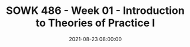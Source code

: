 ---
layout: single_presentation
name: sowk-486-week-01-introduction-to-theories-of-practice-i.md
title: "SOWK 486 - Week 01 - Introduction to Theories of Practice I"
date:  2021-08-23 08:00:00
presentation_id: fN9634
permalink: /fN9634/
redirect_from:
  - /presentations/fN9634/sowk-486-week-01-introduction-to-theories-of-practice-i
slides: 
  - slide_name: deck-7033-large-0.jpeg
    slide_text: >
      <h1>SOWK 486 Fall 2020 Planning: Class 01</h1>
      <p><strong>Location</strong>: SWL 114<br />
      <strong>Time</strong>: Wednesdays from 5:30-8:15<br />
      <strong>Week 01</strong>:  08/25/21<br />
      <strong>Topic and Content Area</strong>:
      - Theories of Practice I, Course Introduction
      - Academic Learning and Writing</p>
      <h2>Unit Introduction and What You Will Learn</h2>
      <p>This first week of classes is all of your first week starting in the social work program. Theories of Practice I is a part of a three-part series of classes. In the first semester, you will be looking into how do we work with individuals. The second semester is about working with families and groups. Finally, the third semester takes a broader approach and looks at macro practice. During the first class session, we are focused on getting to know your fellow students, the course instructor, and what the course will look like. We will also talk about academic writing as this course is a “W” class.</p>
      <p>The agenda is as follows:</p>
      <ul>
      <li>Getting to know each other</li>
      <li>Cooperative agreements and norms</li>
      <li>The look and feel of this learning environment</li>
      <li>Academic writing</li>
      </ul>
      <h2>Unit Resources</h2>
      <p>We will be reviewing <a href="" target="_blank" rel="noopener">Fall 2021 SOWK 486 Theories of Practice I Syllabus</a>. You can also find an <a href="https://myheritage.heritage.edu/ICS/Academics/SOWK/SOWK_486W/2122_FA-SOWK_486W-3/Syllabus.jnz" target="_blank" rel="noopener">HTML version</a> if that is helpful.</p>
      <p>During class, we will also be talking about academic writing. The following is some links to tools we will be talking about:</p>
      <p>In finding references, it is important in academic writing to obtain the best quality source we can find (meaning source with most authority and closest to the topic). Peer-reviewed journal articles are important references to be searching for and using in your writing. To find these, it is often hard to find by just “Googling.” Use the following:</p>
      <ul>
      <li>
      <a href="https://libguides.heritage.edu/friendly.php?s=librarystart" target="_blank" rel="noopener">Heritage Library Eagle Search</a>
      </li>
      <li>
      <a href="https://scholar.google.com" target="_blank" rel="noopener">Google Scholar</a>
      </li>
      </ul>
      <p>I recommend finding and using reference management software to keep track of articles you read and use in your writing. Some of the software that I mention are as follows:</p>
      <ul>
      <li>
      <a href="https://www.zotero.org" target="_blank" rel="noopener">Zotero</a>
      </li>
      <li>
      <a href="https://www.sonnysoftware.com/bookends/bookends.html" target="_blank" rel="noopener">Bookends by Sonny Software</a>
      </li>
      <li>
      <a href="https://www.mendeley.com/" target="_blank" rel="noopener">Mendeley</a>
      </li>
      <li>
      <a href="https://endnote.com" target="_blank" rel="noopener">EndNote</a>
      </li>
      </ul>
      <p>Academic writing can be challenging. Many students find using APA to be intimidating, but it is very learnable. Along with their style guide, <a href="https://apastyle.apa.org" target="_blank" rel="noopener">their website</a> is a great resource. They have lots of examples and helpful descriptions. Two documents in particular are beneficial:</p>
      <ul>
      <li>
      <a href="https://apastyle.apa.org/style-grammar-guidelines/paper-format/student-annotated.pdf" target="_blank" rel="noopener">Sample Student Paper - APA Style</a>
      </li>
      <li>
      <a href="https://apastyle.apa.org/instructional-aids/student-paper-setup-guide.pdf" target="_blank" rel="noopener">Student Paper Setup Guide, APA Style 7th Edition</a>
      </li>
      </ul>
      <p>The presentation slides can be viewed through <a href="https://presentations.jacobrcampbell.com" target="_blank" rel="noopener">Notist on my website</a>, where you can download them and follow along during class. <a href="https://presentations.jacobrcampbell.com/fN9634" target="_blank" rel="noopener">SOWK 486 - Week 01 - Introduction to Theories of Practice I</a></p>
      &lt;p data-notist=”campjacob/fN9634”&gt;View &lt;a href=”https://presentations.jacobrcampbell.com/fN9634”&gt;SOWK 486 - Week 01 - Introduction to Theories of Practice I&lt;/a&gt;.&lt;/p&gt;&lt;script async src=”https://on.notist.cloud/embed/002.js”&gt;&lt;/script&gt;
      <h2>Unit Assignments</h2>
      <p>N/A</p>
      <h2>Task List</h2>
      <ul>
      <li>A-01 Attend class on Wednesday at 5:30 PM in SWL 114</li>
      <li>Read syllabus and resources</li>
      </ul>
      
  - slide_name: deck-7033-large-1.jpeg
    slide_text: >
      <blockquote>
      <p>[Activity] Watch Home Makeover</p>
      </blockquote>
      <blockquote>
      <p>Social work is a diverse field, and while we might not have to work with criminal masterminds like Gru, it’s my hope that this course will give us the skills to follow up with clients of all types.</p>
      </blockquote>
      
  - slide_name: deck-7033-large-2.jpeg
    slide_text: >
      <p>AGENDA Getting to now each other Cooperative agreements and norms The look and feel of this learning environment Academic writing
      Jacob Campbell, LICSW Heritage University
      SOWK 486 Fall 2021</p>
      
  - slide_name: deck-7033-large-3.jpeg
    slide_text: >
      <blockquote>
      <p>I find that is is helpful to share a little bit about myself with students, so that you know where I am coming from.</p>
      </blockquote>
      <ul>
      <li>Educational Experience
      <ul>
      <li>CBC AA 2006</li>
      <li>EWU BASW 2008</li>
      <li>EWU MSW 2009</li>
      <li>Current doctoral student at CIIS</li>
      </ul>
      </li>
      <li>Work History
      <ul>
      <li>Pasco School District</li>
      <li>TCCH Behavioral Health Services</li>
      <li>Heritage University (since 2013)</li>
      <li>UNSAAC</li>
      <li>Crisis Residential Center</li>
      <li>Juvenile Detention</li>
      <li>Jubilee Youth Ranch</li>
      </ul>
      </li>
      <li>Outside Practice
      <ul>
      <li>Pasco Discovery Coalition</li>
      <li>Council for Children</li>
      <li>Various volunteer experiences</li>
      </ul>
      </li>
      <li>Interests
      <ul>
      <li>Dancing</li>
      <li>Computer technology</li>
      <li>Travel</li>
      <li>Graphic and website design</li>
      </ul>
      </li>
      <li>Questions
      <ul>
      <li>Only time you can ask about me… [joking]</li>
      </ul>
      </li>
      </ul>
      
  - slide_name: deck-7033-large-4.jpeg
    slide_text: >
      <blockquote>
      <p>Go to PollEv.com/campjacob</p>
      </blockquote>
      
  - slide_name: deck-7033-large-5.jpeg
    slide_text: >
      <p>https://www.polleverywhere.com/multiple_choice_polls/ZRFpUAF8xeqTMNS4ApEVu</p>
      
  - slide_name: deck-7033-large-6.jpeg
    slide_text: >
      <p>https://www.polleverywhere.com/free_text_polls/jgBwfRQD20DzLVLb8ztNa</p>
      
  - slide_name: deck-7033-large-7.jpeg
    slide_text: >
      <p>https://www.polleverywhere.com/free_text_polls/NP7n9Stw1ZIoSZVIPhWyV</p>
      
  - slide_name: deck-7033-large-8.jpeg
    slide_text: >
      <blockquote>
      <p>I want to give you all an opportunity get to know each other and for me to start to get to know everybody.</p>
      </blockquote>
      <blockquote>
      <p>[Small Group Activity] I want everybody to interview at least two people and take notes. We will then go through and you will each have an opportunity introduce at least one of your peers. You will have about 10 minutes.</p>
      </blockquote>
      <ul>
      <li>Name</li>
      <li>Family or work</li>
      <li>Hopes for future carrier</li>
      <li>Secret talent, hobby, or interesting fact</li>
      </ul>
      
  - slide_name: deck-7033-large-9.jpeg
    slide_text: >
      <blockquote>
      <p>[Discussion] What are your expectations for this course?</p>
      </blockquote>
      
  - slide_name: deck-7033-large-10.jpeg
    slide_text: >
      <blockquote>
      <p>What we want to be able to do comes to a place where we are able to meet in the middle without expectations… and that you’re happy and so am I.</p>
      </blockquote>
      <ul>
      <li>Cooperative Arrangement
      <ul>
      <li>Break vs. leaving early</li>
      <li>Sharing the air</li>
      </ul>
      </li>
      <li>Nonnegotiable
      <ul>
      <li>Timeliness</li>
      <li>Participation</li>
      <li>High academic standards</li>
      </ul>
      </li>
      <li>General course format
      <ul>
      <li>Readings</li>
      <li>Lecture / discussion</li>
      <li>Lab days</li>
      <li>Presentations</li>
      <li>Papers</li>
      <li>Breakout activities</li>
      <li>Political officials presentations</li>
      </ul>
      </li>
      <li>Open / laid back</li>
      <li>Having fun</li>
      </ul>
      
  - slide_name: deck-7033-large-11.jpeg
    slide_text: >
      <ul>
      <li>Go section by section</li>
      </ul>
      
  - slide_name: deck-7033-large-12.jpeg
    slide_text: >
      <ul>
      <li>Course Description</li>
      <li>Course Purpose</li>
      <li>Relationship to Other Sequences and/or Other Courses</li>
      </ul>
      
  - slide_name: deck-7033-large-13.jpeg
    slide_text: >
      <p>Textbook: Empowerment Series: Direct Social Work Practice Theory and Skills</p>
      <p>Helpful Resources</p>
      <ul>
      <li>APA Style Guide</li>
      <li>OWL at Purdue</li>
      <li>Google Scholar</li>
      <li>Eagle Search</li>
      </ul>
      
  - slide_name: deck-7033-large-14.jpeg
    slide_text: >
      <ol>
      <li>Demonstrate Ethical and Professional Behavior</li>
      <li>Engage Diversity and Difference in Practice</li>
      <li>Advance Human Rights and Social, Economic, and Environmental Justice</li>
      <li>Engage in Practice-informed Research and Research-informed Practice</li>
      <li>Engage in Policy Practice
      <strong>6. Engage with Individuals, Families, Groups, Organizations, and Communities</strong>
      </li>
      <li>Assess Individuals, Families, Groups, Organizations, and Communities</li>
      <li>Intervene with Individuals, Families, Groups, Organizations, and Communities</li>
      <li>Evaluate Practice with Individuals, Families, Groups, Organizations, and Communities</li>
      </ol>
      
  - slide_name: deck-7033-large-15.jpeg
    slide_text: >
      <ul>
      <li>Lecture</li>
      <li>Role plays and practice opportunities</li>
      <li>Small group discussion</li>
      <li>Whole group discussion</li>
      <li>Lab days</li>
      <li>Social distancing and masks</li>
      </ul>
      
  - slide_name: deck-7033-large-16.jpeg
    slide_text: >
      <h2>Assignment Overview</h2>
      <p>Assignment | Points | Percentage
      —- | —- | —-
      A-01: Synchronous Class Engagement and Attendance |  50 | 12.5%
      A-02: Chapter Reading Quizzes | 50 | 12.5%
      A-03: Theory and Practice Integrative Paper  | 100 | 25%
      A-04a: Interviewing Skills Video Role-Play | 100 | 25%
      A-04b: Interviewing Skills Reflective Paper | 100 | 25%
      TOTAL | 400 | 100%
      A-05a: Individual Empathetic Communication Self-Evaluation Reflective Paper | 20 | 5%
      A-065: Evidence-Based Practice for Assessments or Generalist Practice | 40 | 10%</p>
      
  - slide_name: deck-7033-large-17.jpeg
    slide_text: >
      <p>Who’s information is this?</p>
      <ul>
      <li>Importance of citing</li>
      <li>Concept of plagiarism</li>
      </ul>
      
  - slide_name: deck-7033-large-18.jpeg
    slide_text: >
      <ul>
      <li>Attendance
      <ul>
      <li>Grading</li>
      <li>Being responsible (professionalism EPAS 1.1)</li>
      </ul>
      </li>
      <li>Library
      <ul>
      <li>Toppanish info</li>
      </ul>
      </li>
      <li>Credit Hour Requirements
      <ul>
      <li>Framework to give an idea about what to expect with a course.</li>
      </ul>
      </li>
      <li>Campus Security &amp; Safety
      <ul>
      <li>Contact information</li>
      <li>Snow days</li>
      </ul>
      </li>
      <li>Accommodation Policy
      <ul>
      <li>Options and help available</li>
      </ul>
      </li>
      </ul>
      
  - slide_name: deck-7033-large-19.jpeg
    slide_text: >
      <ul>
      <li>Importance of reaching out</li>
      <li>Best ways to get ahold of me</li>
      </ul>
      
  - slide_name: deck-7033-large-20.jpeg
    slide_text: >
      <p>Review how to read it…</p>
      
  - slide_name: deck-7033-large-21.jpeg
    slide_text: >
      <ul>
      <li>How I use them</li>
      <li>Scoring</li>
      <li>Feedback</li>
      </ul>
      
  - slide_name: deck-7033-large-22.jpeg
    slide_text: >
      <blockquote>
      <p>We can come back to some of this… but I at least wanted to spend some time talking through some stuff. Ask me later in the semester and we can do more of this…</p>
      </blockquote>
      
  - slide_name: deck-7033-large-23.jpeg
    slide_text: >
      <p>SAVE THE WORK YOU DO SAVE NOTES YOU TAKE ABOUT A TOPIC
      SAVE ARTICLES YOU READ
      [[Connected Topic]]
      [[Connected Topic]] Bookends For macOS [[Connected Topic]]
      SAVE PAPERS THAT YOU WRITE
      Jacob Campbell, LICSW Heritage University
      SOWK 486 Fall 2021</p>
      
  - slide_name: deck-7033-large-24.jpeg
    slide_text: >
      <p>DON’T FORGET TO READ AND SEND ME YOUR CONTACT INFO
      Jacob Campbell, LICSW Heritage University
      SOWK 486 Fall 2021</p>
      
presentation_description: >
  <p>This first week of classes is all of your first week starting in the social work program. Theories of Practice I is a part of a three-part series of classes. In the first semester, you will be looking into how do we work with individuals. The second semester is about working with families and groups. Finally, the third semester takes a broader approach and looks at macro practice. During the first class session, we are focused on getting to know your fellow students, the course instructor, and what the course will look like. We will also talk about academic writing as this course is a “W” class.</p>
  <p>The agenda is as follows:</p>
  <ul>
  <li>Getting to know each other</li>
  <li>Cooperative agreements and norms</li>
  <li>The look and feel of this learning environment</li>
  <li>Academic writing</li>
  </ul>
  
downloadable_slides: deck-7033.pdf
slides_count: 25
header:
  teaser: deck-7033-thumb-0.jpeg
presentation_video:
location: "Heritage University"
tags:
  - Heritage University
  - BASW Program
  - SOWK 486w
---